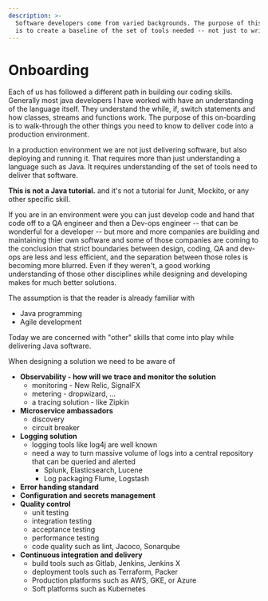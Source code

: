 ```yaml
---
description: >-
  Software developers come from varied backgrounds. The purpose of this project
  is to create a baseline of the set of tools needed -- not just to write code, but to deliver it to a production environment
---
```


# Onboarding

Each of us has followed a different path in building our coding skills. Generally most java developers I have worked with have an understanding of the language itself.   They understand the while, if, switch statements and how classes, streams and functions work.
The purpose of this on-boarding is to walk-through the other things you need to know to deliver code into a production environment.  

In a production environment we are not just delivering software, but also deploying and running it.  That requires more than just understanding a language such as Java.  It requires understanding of the set of tools need to deliver that software.

**This is not a Java tutorial.** and it's not a tutorial for Junit, Mockito, or any other specific skill.
<p/>

If you are in an environment were you can just develop code and hand that code off to a QA engineer and then a Dev-ops engineer -- that can be wonderful for a developer -- but more and more companies are building and maintaining thier own software and some of those companies are coming to the conclusion that strict boundaries between design, coding, QA and dev-ops are less and less efficient, and the separation between those roles is becoming more blurred.   Even if they weren't, a good working understanding of those other disciplines while designing and developing makes for much better solutions.

The assumption is that the reader is already familiar with 
* Java programming
* Agile development

Today we are concerned with "other" skills that come into play while delivering Java software.
<p/>When designing a solution we need to be aware of


  - **Observability - how will we trace and monitor the solution**
    - monitoring - New Relic, SignalFX
    - metering - dropwizard, ...
    - a tracing solution - like Zipkin
  - **Microservice ambassadors**
    - discovery
    - circuit breaker
  - **Logging solution**
    - logging tools like log4j are well known
    - need a way to turn massive volume of logs into a central repository that can be queried and alerted
      - Splunk, Elasticsearch, Lucene
      - Log packaging Flume, Logstash
  - **Error handing standard**
  - **Configuration and secrets management**
  - **Quality control**
    - unit testing
    - integration testing
    - acceptance testing
    - performance testing
    - code quality such as lint, Jacoco, Sonarqube
  - **Continuous integration and delivery**
    - build tools such as Gitlab, Jenkins, Jenkins X
    - deployment tools such as Terraform, Packer
    - Production platforms such as AWS, GKE, or Azure
    - Soft platforms such as Kubernetes



